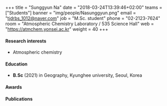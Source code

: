+++
title = "Sunggyun Na"
date = "2018-03-24T13:39:46+02:00"
teams = ["Students"]
banner = "img/people/Nasunggyun.png"
email = "tjdrbs_1012@naver.com"
job = "M.Sc. student"
phone = "02-2123-7624"
room = "Atmospheric Chemistry Laboratory / 535 Science Hall"
web = "https://atmchem.yonsei.ac.kr"
weight = 40
+++

#### Research interests
 + Atmospheric chemistry

#### Education
 + **B.Sc** (2021)  in Geography, Kyunghee university, Seoul, Korea

#### Awards

#### Publications

